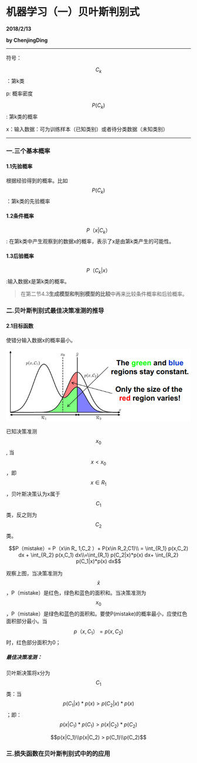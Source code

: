 # 机器学习（一）贝叶斯判别式

**2018/2/13**

**by ChenjingDing**

---

符号：

$$C_k$$：第k类

p: 概率密度

$$P(C_k)$$: 第k类的概率

x：输入数据：可为训练样本（已知类别）或者待分类数据（未知类别）

---

### 一.三个基本概率

#### 1.1先验概率

根据经验得到的概率。比如$$P(C_k)$$：第k类的先验概率

#### 1.2条件概率

$$P（x|C_k）$$: 在第k类中产生观察到的数据x的概率，表示了x是由第k类产生的可能性。

#### 1.3后验概率

$$P（C_k|x）$$:输入数据x是第k类的概率。

> 在第二节4.3**生成模型和判别模型的比较**中再来比较条件概率和后验概率。

### 二.贝叶斯判别式最佳决策准测的推导

#### 2.1目标函数

使错分输入数据x的概率最小。

![](/assets/1.2.2.1贝叶斯判别式最小化错分概率.png)

已知决策准测$$x_0$$, 当$$x < x_0$$，即$$x \in R_1$$，贝叶斯决策认为x属于$$C_1$$类，反之则为$$C_2$$类。

$$P（mistake）= P（x\in R_            1,C_2 ）+ P(x\in R_2,C1)\\ = \int_{R_1} p(x,C_2) dx + \int_{R_2} p(x,C_1) dx\\=\int_{R_1} p(C_2|x)*p(x) dx+ \int_{R_2} p(C_1|x)*p(x) dx$$

观察上图，当决策准测为$$\widehat{x}$$，P（mistake）是红色，绿色和蓝色的面积和。当决策准测为$$x_0$$，P（mistake）是绿色和蓝色的面积和。要使P\(mistake\)的概率最小，应使红色面积部分最小。当$$p（x,C_1）= p(x,C_2)$$时，红色部分面积为0；

##### 最佳决策准测：

贝叶斯决策将x分为$$C_1$$类：当$$p(C_1|x)*p(x) >p(C_2|x)*p(x)$$；即：$$p(x|C_1)*p(C_1) >p(x|C_2)*p(C_2)$$

$$p(x|C_1)\\p(x|C_2) > p(C_1)\\p(C_2)$$

### 三.损失函数在贝叶斯判别式中的的应用




